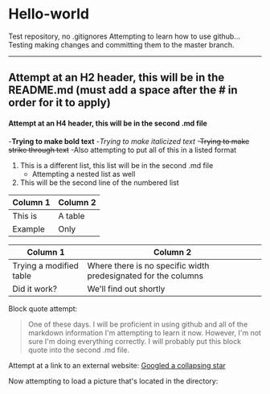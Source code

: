 # Hello-world
Test repository, no .gitignores
Attempting to learn how to use github... Testing making changes and committing them to the master branch.

***

## Attempt at an H2 header, this will be in the README.md (must add a space after the # in order for it to apply)
#### Attempt at an H4 header, this will be in the second .md file
   -**Trying to make bold text**
   -*Trying to make italicized text*
   -~~Trying to make strike through text~~
   -Also attempting to put all of this in a listed format
1. This is a different list, this list will be in the second .md file
   - Attempting a nested list as well
2. This will be the second line of the numbered list

| Column 1 | Column 2 |
|----------|----------|
| This is  | A table  |
| Example  | Only     |

| Column 1 | Column 2 |
| --- | --- |
| Trying a modified table | Where there is no specific width predesignated for the columns
| Did it work? | We'll find out shortly |

Block quote attempt:
>One of these days.
>I will be proficient in using github and all of the markdown information
>I'm attempting to learn it now.
>However, I'm not sure I'm doing everything correctly.
>I will probably put this block quote into the second .md file.

Attempt at a link to an external website:
[Googled a collapsing star](https://www.google.com/search?tbm=isch&sa=1&ei=HqeIW5DBJ4XejwS6wJiIDA&btnG=Search&q=collapsing+star#imgrc=YxW-u_DKqZGF9M:)


Now attempting to load a picture that's located in the directory:

